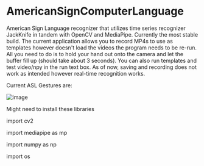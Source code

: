 # AmericanSignComputerLanguage

American Sign Language recognizer that utilizes time series recognizer JackKnife in tandem with OpenCV and MediaPipe. Currently the most stable build.
The current application allows you to record MP4s to use as templates however doesn't load the videos the program needs to be re-run. All you need to do is to hold your hand out onto the camera and let the buffer fill up (should take about 3 seconds). You can also run templates and test video/npy in the run text box. As of now, saving and recording does not work as intended however real-time recognition works.

Current ASL Gestures are:

![image](https://github.com/ErtisSeferi36/AmericanSignComputerLanguage/assets/76220575/cd01b5f8-1b6c-4463-8885-e4ba3517f2ba)



Might need to install these libraries

import cv2

import mediapipe as mp

import numpy as np

import os
